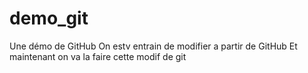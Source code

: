 
# demo_git
Une démo de GitHub
On estv entrain de modifier a partir de GitHub
Et maintenant on va la faire cette modif de git

